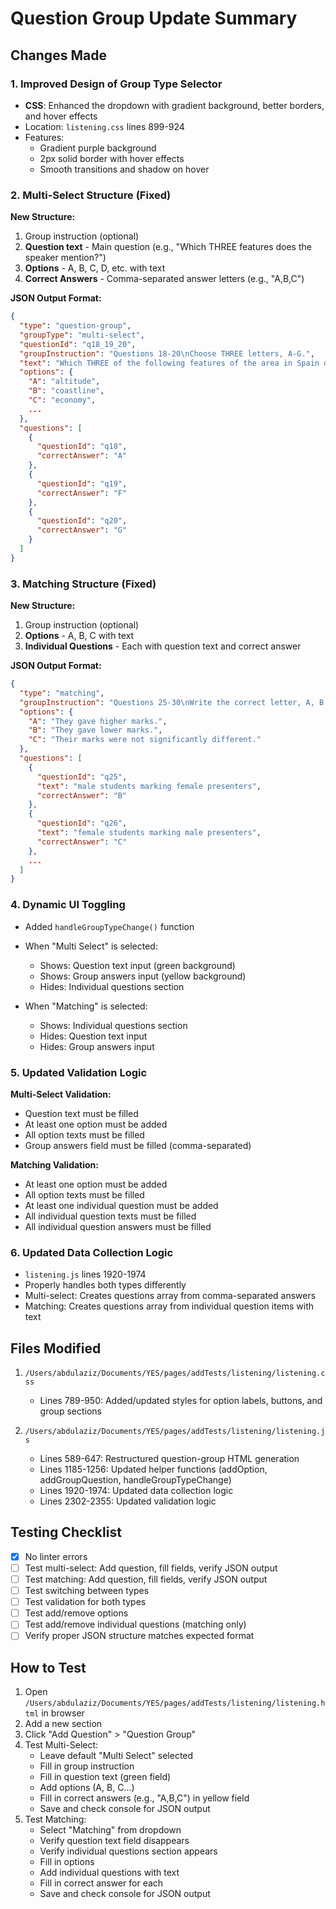 # Question Group Update Summary

## Changes Made

### 1. Improved Design of Group Type Selector
- **CSS**: Enhanced the dropdown with gradient background, better borders, and hover effects
- Location: `listening.css` lines 899-924
- Features:
  - Gradient purple background
  - 2px solid border with hover effects
  - Smooth transitions and shadow on hover

### 2. Multi-Select Structure (Fixed)
**New Structure:**
1. Group instruction (optional)
2. **Question text** - Main question (e.g., "Which THREE features does the speaker mention?")
3. **Options** - A, B, C, D, etc. with text
4. **Correct Answers** - Comma-separated answer letters (e.g., "A,B,C")

**JSON Output Format:**
```json
{
  "type": "question-group",
  "groupType": "multi-select",
  "questionId": "q18_19_20",
  "groupInstruction": "Questions 18-20\nChoose THREE letters, A-G.",
  "text": "Which THREE of the following features of the area in Spain does the speaker talk about?",
  "options": {
    "A": "altitude",
    "B": "coastline",
    "C": "economy",
    ...
  },
  "questions": [
    {
      "questionId": "q18",
      "correctAnswer": "A"
    },
    {
      "questionId": "q19",
      "correctAnswer": "F"
    },
    {
      "questionId": "q20",
      "correctAnswer": "G"
    }
  ]
}
```

### 3. Matching Structure (Fixed)
**New Structure:**
1. Group instruction (optional)
2. **Options** - A, B, C with text
3. **Individual Questions** - Each with question text and correct answer

**JSON Output Format:**
```json
{
  "type": "matching",
  "groupInstruction": "Questions 25-30\nWrite the correct letter, A, B or C...",
  "options": {
    "A": "They gave higher marks.",
    "B": "They gave lower marks.",
    "C": "Their marks were not significantly different."
  },
  "questions": [
    {
      "questionId": "q25",
      "text": "male students marking female presenters",
      "correctAnswer": "B"
    },
    {
      "questionId": "q26",
      "text": "female students marking male presenters",
      "correctAnswer": "C"
    },
    ...
  ]
}
```

### 4. Dynamic UI Toggling
- Added `handleGroupTypeChange()` function
- When "Multi Select" is selected:
  - Shows: Question text input (green background)
  - Shows: Group answers input (yellow background)
  - Hides: Individual questions section
  
- When "Matching" is selected:
  - Shows: Individual questions section
  - Hides: Question text input
  - Hides: Group answers input

### 5. Updated Validation Logic
**Multi-Select Validation:**
- Question text must be filled
- At least one option must be added
- All option texts must be filled
- Group answers field must be filled (comma-separated)

**Matching Validation:**
- At least one option must be added
- All option texts must be filled
- At least one individual question must be added
- All individual question texts must be filled
- All individual question answers must be filled

### 6. Updated Data Collection Logic
- `listening.js` lines 1920-1974
- Properly handles both types differently
- Multi-select: Creates questions array from comma-separated answers
- Matching: Creates questions array from individual question items with text

## Files Modified
1. `/Users/abdulaziz/Documents/YES/pages/addTests/listening/listening.css`
   - Lines 789-950: Added/updated styles for option labels, buttons, and group sections

2. `/Users/abdulaziz/Documents/YES/pages/addTests/listening/listening.js`
   - Lines 589-647: Restructured question-group HTML generation
   - Lines 1185-1256: Updated helper functions (addOption, addGroupQuestion, handleGroupTypeChange)
   - Lines 1920-1974: Updated data collection logic
   - Lines 2302-2355: Updated validation logic

## Testing Checklist
- [x] No linter errors
- [ ] Test multi-select: Add question, fill fields, verify JSON output
- [ ] Test matching: Add question, fill fields, verify JSON output
- [ ] Test switching between types
- [ ] Test validation for both types
- [ ] Test add/remove options
- [ ] Test add/remove individual questions (matching only)
- [ ] Verify proper JSON structure matches expected format

## How to Test
1. Open `/Users/abdulaziz/Documents/YES/pages/addTests/listening/listening.html` in browser
2. Add a new section
3. Click "Add Question" > "Question Group"
4. Test Multi-Select:
   - Leave default "Multi Select" selected
   - Fill in group instruction
   - Fill in question text (green field)
   - Add options (A, B, C...)
   - Fill in correct answers (e.g., "A,B,C") in yellow field
   - Save and check console for JSON output
5. Test Matching:
   - Select "Matching" from dropdown
   - Verify question text field disappears
   - Verify individual questions section appears
   - Fill in options
   - Add individual questions with text
   - Fill in correct answer for each
   - Save and check console for JSON output

